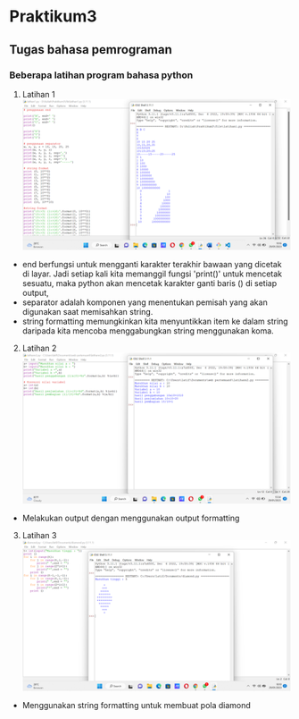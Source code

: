 # Praktikum3
## Tugas bahasa pemrograman
### Beberapa latihan program bahasa python

1. Latihan 1 ![latihan1](gambar/latihan1.png)
- end berfungsi untuk mengganti karakter terakhir bawaan yang dicetak di layar. Jadi setiap kali kita memanggil fungsi 'print()' untuk mencetak sesuatu, maka python akan mencetak karakter ganti baris () di setiap output,
- separator adalah komponen yang menentukan pemisah yang akan digunakan saat memisahkan string.
- string formatting memungkinkan kita menyuntikkan item ke dalam string daripada kita mencoba menggabungkan string menggunakan koma.
2. Latihan 2 ![latihan2](gambar/latihan2.png)
- Melakukan output dengan menggunakan output formatting
3. Latihan 3 ![latihan3](gambar/latiihan3.png)
- Menggunakan string formatting untuk membuat pola diamond